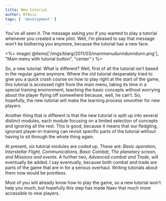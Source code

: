 ```yaml
---
title: New tutorial
author: BTAxis
tags: [ 'development' ]
---
```


You’ve all seen it. The message asking you if you wanted to play a tutorial whenever you created a new pilot. Well, I’m pleased to say that message won’t be bothering you anymore, because the tutorial has a new face.

<%= image( @items['/imgs/blarg/2011/03/mainmenudunndunndunn.png'], "Main menu with tutorial button", "center" ) %>

So, a new tutorial. What is different? Well, first of all the tutorial isn’t based in the regular game anymore. Where the old tutorial desperately tried to give you a quick crash course on how to play right at the start of the game, this tutorial is accessed right from the main menu, taking its time in a special training environment, teaching the basic concepts without worrying about the player flying off somewhere because, well, he can’t. So, hopefully, the new tutorial will make the learning process smoother for new players.

Another thing that is different is that the new tutorial is split up into several distinct modules, each module focusing on a limited selection of concepts and ignoring all the rest. This is good, because it means that our fledgling, ignorant player-in-training can revisit specific parts of the tutorial without having to sit through the whole thing again.

At present, six tutorial modules are coded up. These are: *Basic operation, Interstellar Flight, Communications, Basic Combat, The planetary screen, and Missions and events*. A further two, *Advanced combat and Trade*, will eventually be added. I say eventually, because both combat and trade are parts of the game that are in for a serious overhaul. Writing tutorials about them now would be pointless.

Most of you will already know how to play the game, so a new tutorial won’t help you much, but hopefully this step has made Naev that much more accessible to new players.
